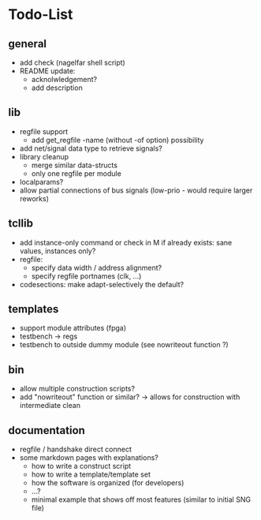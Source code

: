 # Todo-List

## general
- add check (nagelfar shell script)
- README update:
  - acknolwledgement?
  - add description

## lib
- regfile support
  - add get\_regfile -name (without -of option) possibility
- add net/signal data type to retrieve signals?
- library cleanup
  - merge similar data-structs
  - only one regfile per module
- localparams?
- allow partial connections of bus signals (low-prio - would require larger reworks)

## tcllib
- add instance-only command or check in M if already exists: sane values, instances only?
- regfile:
  - specify data width / address alignment?
  - specify regfile portnames (clk, ...)
- codesections: make adapt-selectively the default?

## templates
- support module attributes (fpga)
- testbench -> regs
- testbench to outside dummy module (see nowriteout function ?)

## bin
- allow multiple construction scripts?
- add "nowriteout" function or similar? -> allows for construction with intermediate clean

## documentation
- regfile / handshake direct connect
- some markdown pages with explanations?
  - how to write a construct script
  - how to write a template/template set
  - how the software is organized (for developers)
  - ...?
  - minimal example that shows off most features (similar to initial SNG file)

